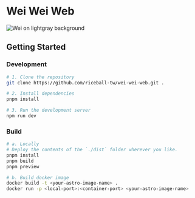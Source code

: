 # Wei Wei Web
![Wei on lightgray background](public/assets/global/og-image.jpg)

## Getting Started

### Development

```bash
# 1. Clone the repository
git clone https://github.com/riceball-tw/wei-wei-web.git .

# 2. Install dependencies
pnpm install

# 3. Run the development server
npm run dev
```

### Build

```bash
# a. Locally
# Deploy the contents of the `./dist` folder wherever you like.
pnpm install
pnpm build
pnpm preview 

# b. Build docker image
docker build -t <your-astro-image-name> .
docker run -p <local-port>:<container-port> <your-astro-image-name>
```